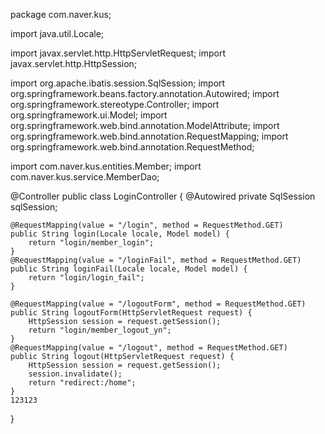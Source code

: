 package com.naver.kus;

import java.util.Locale;

import javax.servlet.http.HttpServletRequest;
import javax.servlet.http.HttpSession;

import org.apache.ibatis.session.SqlSession;
import org.springframework.beans.factory.annotation.Autowired;
import org.springframework.stereotype.Controller;
import org.springframework.ui.Model;
import org.springframework.web.bind.annotation.ModelAttribute;
import org.springframework.web.bind.annotation.RequestMapping;
import org.springframework.web.bind.annotation.RequestMethod;

import com.naver.kus.entities.Member;
import com.naver.kus.service.MemberDao;

@Controller
public class LoginController {
	@Autowired
	private SqlSession sqlSession;
	
	@RequestMapping(value = "/login", method = RequestMethod.GET)
	public String login(Locale locale, Model model) {
		return "login/member_login";
	}
	@RequestMapping(value = "/loginFail", method = RequestMethod.GET)
	public String loginFail(Locale locale, Model model) {
		return "login/login_fail";
	}
	
	@RequestMapping(value = "/logoutForm", method = RequestMethod.GET)
	public String logoutForm(HttpServletRequest request) {
		HttpSession session = request.getSession();
		return "login/member_logout_yn";
	}
	@RequestMapping(value = "/logout", method = RequestMethod.GET)
	public String logout(HttpServletRequest request) {
		HttpSession session = request.getSession();
		session.invalidate();
		return "redirect:/home";
	}
	123123
}
